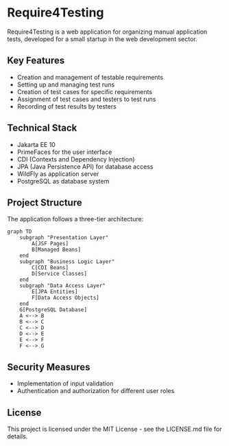 # Require4Testing

Require4Testing is a web application for organizing manual application tests, developed for a small startup in the web development sector.

## Key Features

- Creation and management of testable requirements
- Setting up and managing test runs
- Creation of test cases for specific requirements
- Assignment of test cases and testers to test runs
- Recording of test results by testers

## Technical Stack

- Jakarta EE 10
- PrimeFaces for the user interface
- CDI (Contexts and Dependency Injection)
- JPA (Java Persistence API) for database access
- WildFly as application server
- PostgreSQL as database system

## Project Structure

The application follows a three-tier architecture:

```mermaid
graph TD
    subgraph "Presentation Layer"
        A[JSF Pages]
        B[Managed Beans]
    end
    subgraph "Business Logic Layer"
        C[CDI Beans]
        D[Service Classes]
    end
    subgraph "Data Access Layer"
        E[JPA Entities]
        F[Data Access Objects]
    end
    G[PostgreSQL Database]
    A <--> B
    B <--> C
    C <--> D
    D <--> E
    E <--> F
    F <--> G
```

## Security Measures

- Implementation of input validation
- Authentication and authorization for different user roles

## License
This project is licensed under the MIT License - see the LICENSE.md file for details.
